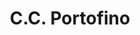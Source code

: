 ---
title: "C.C. Portofino"
url: /ciudad-guayana-puerto-ordaz/c-c-portofino/
shop: centro comercial
---